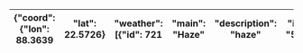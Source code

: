 | {"coord": {"lon": 88.3639   |  "lat": 22.5726}   |  "weather": [{"id": 721   |  "main": "Haze"   |  "description": "haze"   |  "icon": "50d"}]   |  "base": "stations"   |  "main": {"temp": 32.96   |  "feels_like": 39.96   |  "temp_min": 32.96   |  "temp_max": 32.96   |  "pressure": 999   |  "humidity": 62   |  "sea_level": 999   |  "grnd_level": 999}   |  "visibility": 4000   |  "wind": {"speed": 2.06   |  "deg": 70}   |  "clouds": {"all": 75}   |  "dt": 1753081043   |  "sys": {"type": 1   |  "id": 9114   |  "country": "IN"   |  "sunrise": 1753054388   |  "sunset": 1753102343}   |  "timezone": 19800   |  "id": 1275004   |  "name": "Kolkata"   |  "cod": 200}   |
|-----------------------------|--------------------|---------------------------|-------------------|--------------------------|--------------------|-----------------------|---------------------------|------------------------|----------------------|----------------------|--------------------|-------------------|---------------------|-----------------------|-----------------------|---------------------------|---------------|--------------------------|---------------------|----------------------|---------------|--------------------|--------------------------|--------------------------|----------------------|------------------|----------------------|----------------|